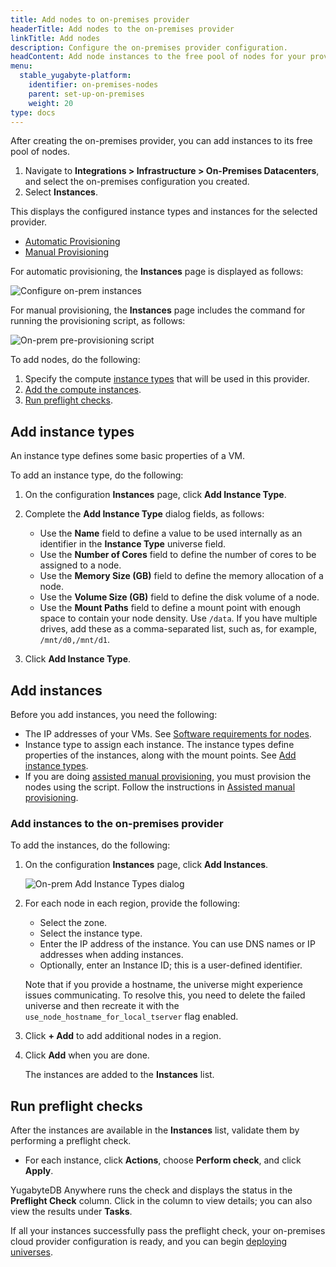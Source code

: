 ```yaml
---
title: Add nodes to on-premises provider
headerTitle: Add nodes to the on-premises provider
linkTitle: Add nodes
description: Configure the on-premises provider configuration.
headContent: Add node instances to the free pool of nodes for your provider
menu:
  stable_yugabyte-platform:
    identifier: on-premises-nodes
    parent: set-up-on-premises
    weight: 20
type: docs
---
```


After creating the on-premises provider, you can add instances to its free pool of nodes.

1. Navigate to **Integrations > Infrastructure > On-Premises Datacenters**, and select the on-premises configuration you created.
1. Select **Instances**.

This displays the configured instance types and instances for the selected provider.

<ul class="nav nav-tabs-alt nav-tabs-yb custom-tabs">
  <li>
    <a href="#automatic" class="nav-link active" id="automatic-tab" data-bs-toggle="tab"
      role="tab" aria-controls="automatic" aria-selected="true">
      Automatic Provisioning
    </a>
  </li>
  <li>
    <a href="#manual" class="nav-link" id="manual-tab" data-bs-toggle="tab"
      role="tab" aria-controls="manual" aria-selected="false">
      Manual Provisioning
    </a>
  </li>
</ul>
<div class="tab-content">
  <div id="automatic" class="tab-pane fade show active" role="tabpanel" aria-labelledby="automatic-tab">

For automatic provisioning, the **Instances** page is displayed as follows:

![Configure on-prem instances](/images/yb-platform/config/yba-onprem-config-instances.png)

  </div>

  <div id="manual" class="tab-pane fade" role="tabpanel" aria-labelledby="manual-tab">

For manual provisioning, the **Instances** page includes the command for running the provisioning script, as follows:

![On-prem pre-provisioning script](/images/yb-platform/config/yba-onprem-config-script.png)

  </div>

</div>

To add nodes, do the following:

1. Specify the compute [instance types](#add-instance-types) that will be used in this provider.
1. [Add the compute instances](#add-instances).
1. [Run preflight checks](#run-preflight-checks).

## Add instance types

An instance type defines some basic properties of a VM.

To add an instance type, do the following:

1. On the configuration **Instances** page, click **Add Instance Type**.

1. Complete the **Add Instance Type** dialog fields, as follows:

    - Use the **Name** field to define a value to be used internally as an identifier in the **Instance Type** universe field.
    - Use the **Number of Cores** field to define the number of cores to be assigned to a node.
    - Use the **Memory Size (GB)** field to define the memory allocation of a node.
    - Use the **Volume Size (GB)** field to define the disk volume of a node.
    - Use the **Mount Paths** field to define a mount point with enough space to contain your node density. Use `/data`. If you have multiple drives, add these as a comma-separated list, such as, for example, `/mnt/d0,/mnt/d1`.

1. Click **Add Instance Type**.

## Add instances

Before you add instances, you need the following:

- The IP addresses of your VMs. See [Software requirements for nodes](../../prepare/server-nodes-software/).
- Instance type to assign each instance. The instance types define properties of the instances, along with the mount points. See [Add instance types](#add-instance-types).
- If you are doing [assisted manual provisioning](../on-premises/#stage-3-add-nodes-to-the-provider-free-pool), you must provision the nodes using the script. Follow the instructions in [Assisted manual provisioning](../on-premises-script/).

### Add instances to the on-premises provider

To add the instances, do the following:

1. On the configuration **Instances** page, click **Add Instances**.

    ![On-prem Add Instance Types dialog](/images/yb-platform/config/yba-onprem-config-add-instances.png)

1. For each node in each region, provide the following:

    - Select the zone.
    - Select the instance type.
    - Enter the IP address of the instance. You can use DNS names or IP addresses when adding instances.
    - Optionally, enter an Instance ID; this is a user-defined identifier.

    Note that if you provide a hostname, the universe might experience issues communicating. To resolve this, you need to delete the failed universe and then recreate it with the `use_node_hostname_for_local_tserver` flag enabled.

1. Click **+ Add** to add additional nodes in a region.

1. Click **Add** when you are done.

    The instances are added to the **Instances** list.

## Run preflight checks

After the instances are available in the **Instances** list, validate them by performing a preflight check.

- For each instance, click **Actions**, choose **Perform check**, and click **Apply**.

YugabyteDB Anywhere runs the check and displays the status in the **Preflight Check** column. Click in the column to view details; you can also view the results under **Tasks**.

If all your instances successfully pass the preflight check, your on-premises cloud provider configuration is ready, and you can begin [deploying universes](../../create-deployments/).
